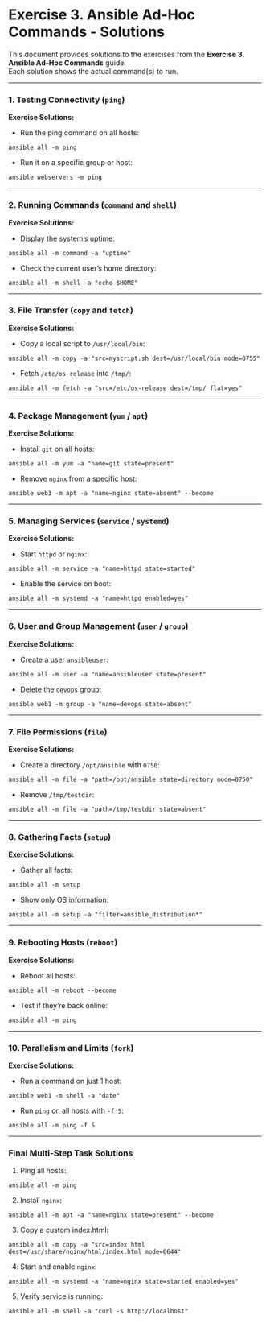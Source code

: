 # Exercise 3. Ansible Ad-Hoc Commands - Solutions

This document provides solutions to the exercises from the **Exercise 3. Ansible Ad-Hoc Commands** guide.  
Each solution shows the actual command(s) to run.

---

### 1. Testing Connectivity (`ping`)
**Exercise Solutions:**
- Run the ping command on all hosts:
```
ansible all -m ping
````

* Run it on a specific group or host:

```
ansible webservers -m ping
```

---

### 2. Running Commands (`command` and `shell`)

**Exercise Solutions:**

* Display the system’s uptime:

```
ansible all -m command -a "uptime"
```

* Check the current user’s home directory:

```
ansible all -m shell -a "echo $HOME"
```

---

### 3. File Transfer (`copy` and `fetch`)

**Exercise Solutions:**

* Copy a local script to `/usr/local/bin`:

```
ansible all -m copy -a "src=myscript.sh dest=/usr/local/bin mode=0755"
```

* Fetch `/etc/os-release` into `/tmp/`:

```
ansible all -m fetch -a "src=/etc/os-release dest=/tmp/ flat=yes"
```

---

### 4. Package Management (`yum` / `apt`)

**Exercise Solutions:**

* Install `git` on all hosts:

```
ansible all -m yum -a "name=git state=present"
```

* Remove `nginx` from a specific host:

```
ansible web1 -m apt -a "name=nginx state=absent" --become
```

---

### 5. Managing Services (`service` / `systemd`)

**Exercise Solutions:**

* Start `httpd` or `nginx`:

```
ansible all -m service -a "name=httpd state=started"
```

* Enable the service on boot:

```
ansible all -m systemd -a "name=httpd enabled=yes"
```

---

### 6. User and Group Management (`user` / `group`)

**Exercise Solutions:**

* Create a user `ansibleuser`:

```
ansible all -m user -a "name=ansibleuser state=present"
```

* Delete the `devops` group:

```
ansible web1 -m group -a "name=devops state=absent"
```

---

### 7. File Permissions (`file`)

**Exercise Solutions:**

* Create a directory `/opt/ansible` with `0750`:

```
ansible all -m file -a "path=/opt/ansible state=directory mode=0750"
```

* Remove `/tmp/testdir`:

```
ansible all -m file -a "path=/tmp/testdir state=absent"
```

---

### 8. Gathering Facts (`setup`)

**Exercise Solutions:**

* Gather all facts:

```
ansible all -m setup
```

* Show only OS information:

```
ansible all -m setup -a "filter=ansible_distribution*"
```

---

### 9. Rebooting Hosts (`reboot`)

**Exercise Solutions:**

* Reboot all hosts:

```
ansible all -m reboot --become
```

* Test if they’re back online:

```
ansible all -m ping
```

---

### 10. Parallelism and Limits (`fork`)

**Exercise Solutions:**

* Run a command on just 1 host:

```
ansible web1 -m shell -a "date"
```

* Run `ping` on all hosts with `-f 5`:

```
ansible all -m ping -f 5
```

---

### Final Multi-Step Task Solutions

1. Ping all hosts:

```
ansible all -m ping
```

2. Install `nginx`:

```
ansible all -m apt -a "name=nginx state=present" --become
```

3. Copy a custom index.html:

```
ansible all -m copy -a "src=index.html dest=/usr/share/nginx/html/index.html mode=0644"
```

4. Start and enable `nginx`:

```
ansible all -m systemd -a "name=nginx state=started enabled=yes"
```

5. Verify service is running:

```
ansible all -m shell -a "curl -s http://localhost"
```
